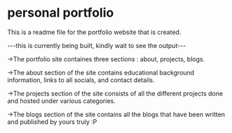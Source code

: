 # personal portfolio

This is a readme file for the portfolio website that is created.

---this is currently being built, kindly wait to see the output---

->The portfolio site containes three sections : about, projects, blogs.

->The about section of the site contains educational background information, links to all socials, and contact details.

->The projects section of the site consists of all the different projects done and hosted under various categories.

->The blogs section of the site contains all the blogs that have been written and published by yours truly :P

